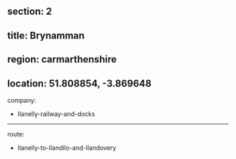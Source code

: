 section: 2
----
title: Brynamman
----
region: carmarthenshire
----
location: 51.808854, -3.869648
----
company:
- llanelly-railway-and-docks
----
route:
- llanelly-to-llandilo-and-llandovery
